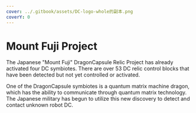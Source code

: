 ```yaml
---
cover: ../.gitbook/assets/DC-logo-whole的副本.png
coverY: 0
---
```


# Mount Fuji Project

The Japanese "Mount Fuji" DragonCapsule Relic Project has already activated four DC symbiotes. There are over 53 DC relic control blocks that have been detected but not yet controlled or activated.

One of the DragonCapsule symbiotes is a quantum matrix machine dragon, which has the ability to communicate through quantum matrix technology. The Japanese military has begun to utilize this new discovery to detect and contact unknown robot DC.
